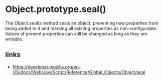 # Object.prototype.seal()

The Object.seal() method seals an object, preventing new properties from being added to it and marking all existing properties as non-configurable. Values of present properties can still be changed as long as they are writable.

## links

- https://developer.mozilla.org/en-US/docs/Web/JavaScript/Reference/Global_Objects/Object/seal
